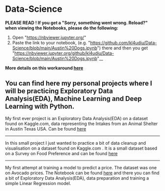 # Data-Science
__PLEASE READ ! If you get a "Sorry, something went wrong. Reload?" when viewing the Notebooks, please do the following:__
1. Open "https://nbviewer.jupyter.org/"
2. Paste the link to your notebook, (e.g. "https://github.com/kl4udiu/Data-Science/blob/main/Austin%20Dogs.ipynb") there and then you get "https://nbviewer.jupyter.org/github/kl4udiu/Data-Science/blob/main/Austin%20Dogs.ipynb"__

__More details on this workaround [here](https://github.com/iurisegtovich/PyTherm-applied-thermodynamics/issues/11)__

## You can find here my personal projects where I will be practicing Exploratory Data Analysis(EDA), Machine Learning and Deep Learning with Python.

My first ever project is an Exploratory Data Analysis(EDA) on a dataset found on Kaggle.com, data representing the Intakes from an Animal Shelter in Austin Texas USA. Can be found [here](https://github.com/kl4udiu/Data-Science/blob/main/Austin%20Dogs.ipynb)
___
In this small project I just wanted to practice a bit of data cleanup and visualisation on a dataset found on Kaggle.com . It is a small dataset based on a Survey on Food Preference and can be found [here](https://github.com/kl4udiu/Data-Science/blob/main/Food%20Preference%20Survey.ipynb)
___
My first attempt at training a model to predict a price. The dataset was one on Avocado prices. The Notebook can be found [here](https://github.com/kl4udiu/Data-Science/blob/main/Avocado%20Price%20Prediction.ipynb) and there you can find a bit of Exploratory Data Analysis(EDA), data preparation and training a simple Linear Regression model. 
